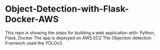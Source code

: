 # Object-Detection-with-Flask-Docker-AWS

This repo is showing the steps for building a web application with:
Python, Flask, Docker
The app is deployed on AWS EC2
The Objection detection Framwork used the YOLOv3.
